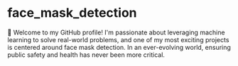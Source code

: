 # face_mask_detection
👋 Welcome to my GitHub profile! I'm passionate about leveraging machine learning to solve real-world problems, and one of my most exciting projects is centered around face mask detection. In an ever-evolving world, ensuring public safety and health has never been more critical.
